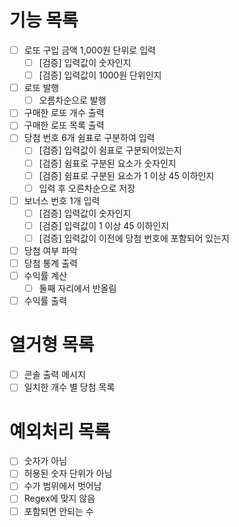 # 기능 목록
- [ ] 로또 구입 금액 1,000원 단위로 입력
  - [ ] [검증] 입력값이 숫자인지
  - [ ] [검증] 입력값이 1000원 단위인지
- [ ] 로또 발행
  - [ ] 오름차순으로 발행
- [ ] 구매한 로또 개수 출력
- [ ] 구매한 로또 목록 출력
- [ ] 당첨 번호 6개 쉼표로 구분하여 입력
    - [ ] [검증] 입력값이 쉼표로 구분되어있는지
    - [ ] [검증] 쉼표로 구분된 요소가 숫자인지
    - [ ] [검증] 쉼표로 구분된 요소가 1 이상 45 이하인지
    - [ ] 입력 후 오른차순으로 저장
- [ ] 보너스 번호 1개 입력
    - [ ] [검증] 입력값이 숫자인지
    - [ ] [검증] 입력값이 1 이상 45 이하인지 
    - [ ] [검증] 입력값이 이전에 당첨 번호에 포함되어 있는지
- [ ] 당첨 여부 파악
- [ ] 당첨 통계 출력
- [ ] 수익률 계산
  - [ ] 둘째 자리에서 반올림
- [ ] 수익률 출력

# 열거형 목록
- [ ] 콘솔 출력 메시지
- [ ] 일치한 개수 별 당첨 목록

# 예외처리 목록
- [ ] 숫자가 아님
- [ ] 허용된 숫자 단위가 아님
- [ ] 수가 범위에서 벗어남
- [ ] Regex에 맞지 않음
- [ ] 포함되면 안되는 수

